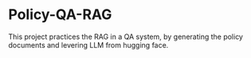 # Policy-QA-RAG
This project practices the RAG in a QA system, by generating the policy documents and levering LLM from hugging face.
